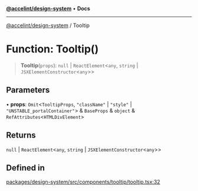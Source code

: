 [**@accelint/design-system**](../README.md) • **Docs**

***

[@accelint/design-system](../README.md) / Tooltip

# Function: Tooltip()

> **Tooltip**(`props`): `null` \| `ReactElement`\<`any`, `string` \| `JSXElementConstructor`\<`any`\>\>

## Parameters

• **props**: `Omit`\<`TooltipProps`, `"className"` \| `"style"` \| `"UNSTABLE_portalContainer"`\> & `BaseProps` & `object` & `RefAttributes`\<`HTMLDivElement`\>

## Returns

`null` \| `ReactElement`\<`any`, `string` \| `JSXElementConstructor`\<`any`\>\>

## Defined in

[packages/design-system/src/components/tooltip/tooltip.tsx:32](https://github.com/gohypergiant/standard-toolkit/blob/258694cea8ed8bbd956b3cf5da47c2c9debcf127/packages/design-system/src/components/tooltip/tooltip.tsx#L32)
